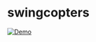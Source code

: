 # swingcopters
[![Demo](https://img.youtube.com/vi/PfQgL6VxfAY/0.jpg)](https://www.youtube.com/watch?v=PfQgL6VxfAY)
